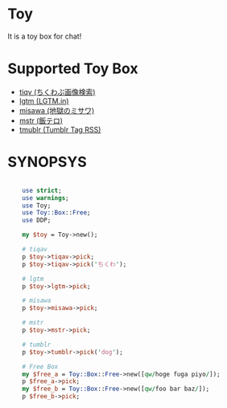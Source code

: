 # Toy

It is a toy box for chat!

# Supported Toy Box

- [tiqv (ちくわぶ画像検索)](http://tiqav.com/)
- [lgtm (LGTM.in)](http://www.lgtm.in/)
- [misawa (地獄のミサワ)](http://jigokuno.com/)
- [mstr (飯テロ)](https://mstr.in/)
- [tmublr (Tumblr Tag RSS)](http://tagged.umbls.com/)

# SYNOPSYS

```perl

    use strict;
    use warnings;
    use Toy;
    use Toy::Box::Free;
    use DDP;

    my $toy = Toy->new();

    # tiqav
    p $toy->tiqav->pick;
    p $toy->tiqav->pick('ちくわ');

    # lgtm
    p $toy->lgtm->pick;

    # misawa
    p $toy->misawa->pick;

    # mstr
    p $toy->mstr->pick;

    # tumblr
    p $toy->tumblr->pick('dog');

    # Free Box
    my $free_a = Toy::Box::Free->new([qw/hoge fuga piyo/]);
    p $free_a->pick;
    my $free_b = Toy::Box::Free->new([qw/foo bar baz/]);
    p $free_b->pick;

```


